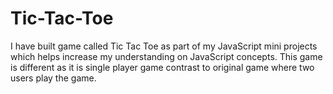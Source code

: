 # Tic-Tac-Toe
I have built game called Tic Tac Toe as part of my JavaScript mini projects which helps increase my understanding on JavaScript concepts. This game is different as it is single player game contrast to original game where two users play the game.
